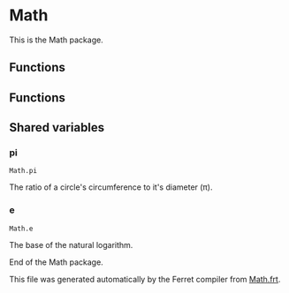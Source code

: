 # Math

This is the Math package.






## Functions

## Functions

## Shared variables

### pi

```
Math.pi
```

The ratio of a circle's circumference to it's diameter (π).

### e

```
Math.e
```

The base of the natural logarithm.


End of the Math package.

This file was generated automatically by the Ferret compiler from
[Math.frt](../Math.frt).